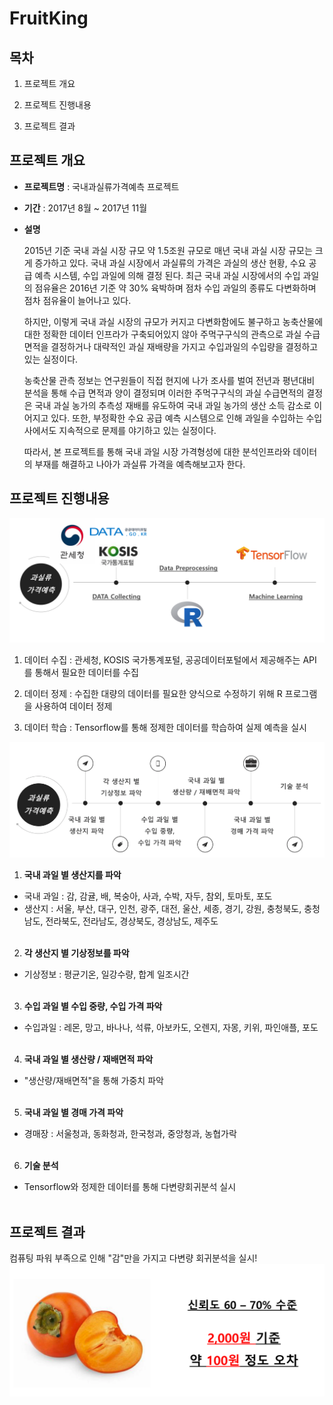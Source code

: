 # FruitKing

## 목차
1. 프로젝트 개요

2. 프로젝트 진행내용

3. 프로젝트 결과


## 프로젝트 개요
- __프로젝트명__ : 국내과실류가격예측 프로젝트

- __기간__ : 2017년 8월 ~ 2017년 11월

- __설명__

  2015년 기준 국내 과실 시장 규모 약 1.5조원 규모로 매년 국내 과실 시장 규모는 크게 증가하고 있다. 국내 과실 시장에서 과실류의 가격은 과실의 생산 현황, 수요 공급 예측 시스템, 수입 과일에 의해 결정 된다. 최근 국내 과실 시장에서의 수입 과일의 점유율은 2016년 기준 약 30% 육박하며 점차 수입 과일의 종류도 다변화하며 점차 점유율이 늘어나고 있다.

  하지만, 이렇게 국내 과실 시장의 규모가 커지고 다변화함에도 불구하고 농축산물에 대한 정확한 데이터 인프라가 구축되어있지 않아 주먹구구식의 관측으로 과실 수급면적을 결정하거나 대략적인 과실 재배량을 가지고 수입과일의 수입량을 결정하고 있는 실정이다.

  농축산물 관측 정보는 연구원들이 직접 현지에 나가 조사를 벌여 전년과 평년대비 분석을 통해 수급 면적과 양이 결정되며 이러한 주먹구구식의 과실 수급면적의 결정은 국내 과실 농가의 추측성 재배를 유도하여 국내 과일 농가의 생산 소득 감소로 이어지고 있다. 또한, 부정확한 수요 공급 예측 시스템으로 인해 과일을 수입하는 수입사에서도 지속적으로 문제를 야기하고 있는 실정이다.

  따라서, 본 프로젝트를 통해 국내 과일 시장 가격형성에 대한 분석인프라와 데이터의 부재를 해결하고 나아가 과실류 가격을 예측해보고자 한다.


## 프로젝트 진행내용
![img1](img/process1.png)

1. 데이터 수집 : 관세청, KOSIS 국가통계포털, 공공데이터포털에서 제공해주는 API를 통해서 필요한 데이터를 수집


2. 데이터 정제 : 수집한 대량의 데이터를 필요한 양식으로 수정하기 위해 R 프로그램을 사용하여 데이터 정제


3. 데이터 학습 : Tensorflow를 통해 정제한 데이터를 학습하여 실제 예측을 실시


![img2](img/process2.png)

1. __국내 과일 별 생산지를 파악__
  - 국내 과일 : 감, 감귤, 배, 복숭아, 사과, 수박, 자두, 참외, 토마토, 포도
  - 생산지 : 서울, 부산, 대구, 인천, 광주, 대전, 울산, 세종, 경기, 강원, 충청북도, 충청남도, 전라북도, 전라남도, 경상북도, 경상남도, 제주도
  <br><br>
  

2. __각 생산지 별 기상정보를 파악__
  - 기상정보 : 평균기온, 일강수량, 합계 일조시간
  <br><br>
    

3. __수입 과일 별 수입 중량, 수입 가격 파악__
  - 수입과일 : 레몬, 망고, 바나나, 석류, 아보카도, 오렌지, 자몽, 키위, 파인애플, 포도
  <br><br>
    

4. __국내 과일 별 생산량 / 재배면적 파악__
  - "생산량/재배면적"을 통해 가중치 파악
  <br><br>
    

5. __국내 과일 별 경매 가격 파악__
  - 경매장 : 서울청과, 동화청과, 한국청과, 중앙청과, 농협가락
  <br><br>
    

6. __기술 분석__
  - Tensorflow와 정제한 데이터를 통해 다변량회귀분석 실시
  <br><br>
    

## 프로젝트 결과

컴퓨팅 파워 부족으로 인해 "감"만을 가지고 다변량 회귀분석을 실시!
![img3](img/result.png)

